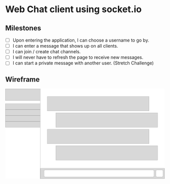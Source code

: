 # Web Chat client using socket.io

## Milestones
- [ ] Upon entering the application, I can choose a username to go by.
- [ ] I can enter a message that shows up on all clients.
- [ ] I can join / create chat channels.
- [ ] I will never have to refresh the page to receive new messages.
- [ ] I can start a private message with another user. (Stretch Challenge)

## Wireframe
![Screenshot of Wireframe](/wireframe.png)